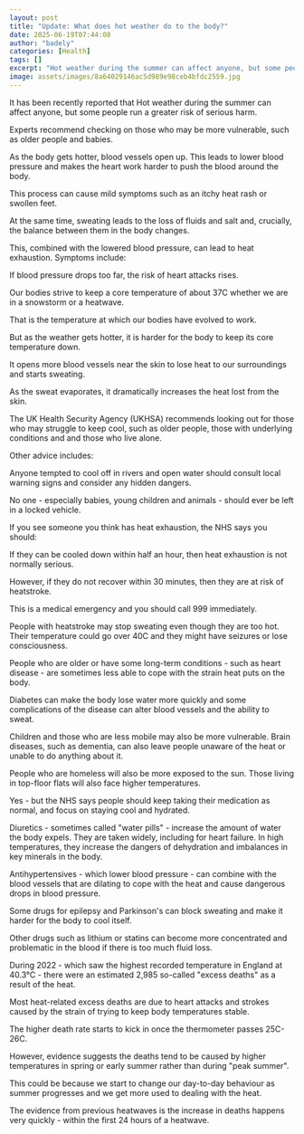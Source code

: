 ```yaml
---
layout: post
title: "Update: What does hot weather do to the body?"
date: 2025-06-19T07:44:08
author: "badely"
categories: [Health]
tags: []
excerpt: "Hot weather during the summer can affect anyone, but some people run a greater risk of serious harm."
image: assets/images/8a64029146ac5d989e98ceb4bfdc2559.jpg
---
```


It has been recently reported that Hot weather during the summer can affect anyone, but some people run a greater risk of serious harm.

Experts recommend checking on those who may be more vulnerable, such as older people and babies.

As the body gets hotter, blood vessels open up. This leads to lower blood pressure and makes the heart work harder to push the blood around the body.

This process can cause mild symptoms such as an itchy heat rash or swollen feet. 

At the same time, sweating leads to the loss of fluids and salt and, crucially, the balance between them in the body changes.

This, combined with the lowered blood pressure, can lead to heat exhaustion. Symptoms include:

If blood pressure drops too far, the risk of heart attacks rises.

Our bodies strive to keep a core temperature of about 37C whether we are in a snowstorm or a heatwave.

That is the temperature at which our bodies have evolved to work.

But as the weather gets hotter, it is harder for the body to keep its core temperature down.

It opens more blood vessels near the skin to lose heat to our surroundings and starts sweating.

As the sweat evaporates, it dramatically increases the heat lost from the skin.

The UK Health Security Agency (UKHSA) recommends looking out for those who may struggle to keep cool, such as older people, those with underlying conditions and and those who live alone.

Other advice includes:

Anyone tempted to cool off in rivers and open water should consult local warning signs and consider any hidden dangers. 

No one - especially babies, young children and animals - should ever be left in a locked vehicle. 

If you see someone you think has heat exhaustion, the NHS says you should: 

If they can be cooled down within half an hour, then heat exhaustion is not normally serious.

However, if they do not recover within 30 minutes, then they are at risk of heatstroke.

This is a medical emergency and you should call 999 immediately.

People with heatstroke may stop sweating even though they are too hot. Their temperature could go over 40C and they might have seizures or lose consciousness.

People who are older or have some long-term conditions - such as heart disease -  are sometimes less able to cope with the strain heat puts on the body.

Diabetes can make the body lose water more quickly and some complications of the disease can alter blood vessels and the ability to sweat.

Children and those who are less mobile may also be more vulnerable. Brain diseases, such as dementia, can also leave people unaware of the heat or unable to do anything about it.

People who are homeless will also be more exposed to the sun. Those living in top-floor flats will also face higher temperatures.

Yes - but the NHS says people should keep taking their medication as normal, and focus on staying cool and hydrated.

Diuretics - sometimes called "water pills" - increase the amount of water the body expels. They are taken widely, including for heart failure. In high temperatures, they increase the dangers of dehydration and imbalances in key minerals in the body.

Antihypertensives - which lower blood pressure - can combine with the blood vessels that are dilating to cope with the heat and cause dangerous drops in blood pressure.

Some drugs for epilepsy and Parkinson's can block sweating and make it harder for the body to cool itself.

Other drugs such as lithium or statins can become more concentrated and problematic in the blood if there is too much fluid loss.

During 2022 - which saw the highest recorded temperature in England at 40.3°C - there were an estimated 2,985 so-called "excess deaths" as a result of the heat. 

Most heat-related excess deaths are due to heart attacks and strokes caused by the strain of trying to keep body temperatures stable.

The higher death rate starts to kick in once the thermometer passes 25C-26C.

However, evidence suggests the deaths tend to be caused by higher temperatures in spring or early summer rather than during "peak summer".

This could be because we start to change our day-to-day behaviour as summer progresses and we get more used to dealing with the heat.

The evidence from previous heatwaves is the increase in deaths happens very quickly - within the first 24 hours of a heatwave.

